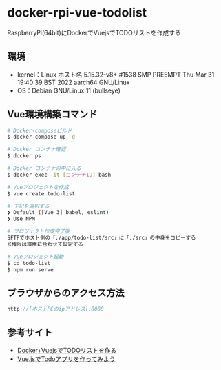 # docker-rpi-vue-todolist
RaspberryPi(64bit)にDockerでVuejsでTODOリストを作成する

## 環境
- kernel：Linux ホスト名 5.15.32-v8+ #1538 SMP PREEMPT Thu Mar 31 19:40:39 BST 2022 aarch64 GNU/Linux
- OS：Debian GNU/Linux 11 (bullseye)

## Vue環境構築コマンド
```bash
# Docker-composeビルド
$ docker-compose up -d

# Docker コンテナ確認
$ docker ps

# Docker コンテナの中に入る
$ docker exec -it [コンテナID] bash

# Vueプロジェクトを作成
$ vue create todo-list

# 下記を選択する
❯ Default ([Vue 3] babel, eslint)
❯ Use NPM

# プロジェクト作成完了後
SFTPでホスト側の「./app/todo-list/src」に「./src」の中身をコピーする
※権限は環境に合わせて設定する

# Vueプロジェクト起動
$ cd todo-list
$ npm run serve
```

## ブラウザからのアクセス方法
```js
http://[ホストPCのipアドレス]:8080
```

## 参考サイト
- [Docker+VuejsでTODOリストを作る](https://alterbo.jp/blog/ryu5-2106/)
- [Vue.jsでTodoアプリを作ってみよう](https://note.com/kenpapa/n/n948005f6da63)
